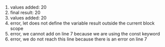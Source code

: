 1) values added: 20
2) final result: 20
3) values added: 20
4) error, let does not define the variable result outside the current block scope
5) error, we cannot add on line 7 because we are using the const keyword
6) error, we do not reach this line because there is an error on line 7 

